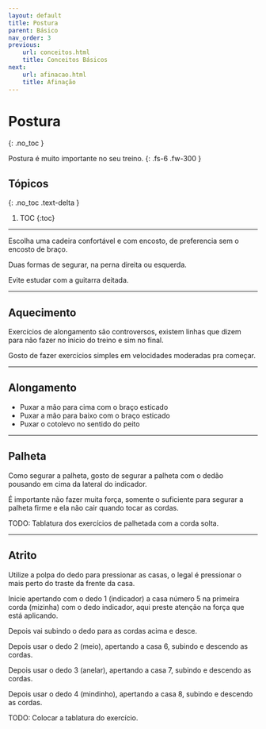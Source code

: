 ```yaml
---
layout: default
title: Postura
parent: Básico
nav_order: 3
previous:
    url: conceitos.html
    title: Conceitos Básicos
next:
    url: afinacao.html
    title: Afinação
---
```


# Postura
{: .no_toc }

Postura é muito importante no seu treino.
{: .fs-6 .fw-300 }

## Tópicos
{: .no_toc .text-delta }

1. TOC
{:toc}

---

Escolha uma cadeira confortável e com encosto, de preferencia sem o encosto de braço.

Duas formas de segurar, na perna direita ou esquerda.

Evite estudar com a guitarra deitada.

---

## Aquecimento

Exercícios de alongamento são controversos, existem linhas que dizem para não fazer no inicio do treino e sim no final.

Gosto de fazer exercícios simples em velocidades moderadas pra começar.

---

## Alongamento

- Puxar a mão para cima com o braço esticado
- Puxar a mão para baixo com o braço esticado
- Puxar o cotolevo no sentido do peito

---

## Palheta

Como segurar a palheta, gosto de segurar a palheta com o dedão pousando em cima da lateral do indicador.

É importante não fazer muita força, somente o suficiente para segurar a palheta firme e ela não cair quando tocar as cordas.

TODO: Tablatura dos exercícios de palhetada com a corda solta.

---

## Atrito

Utilize a polpa do dedo para pressionar as casas, o legal é pressionar o mais perto do traste da frente da casa.

Inicie apertando com o dedo 1 (indicador) a casa número 5 na primeira corda (mizinha) com o dedo indicador, aqui preste atenção na força que está aplicando.

Depois vai subindo o dedo para as cordas acima e desce.

Depois usar o dedo 2 (meio), apertando a casa 6, subindo e descendo as cordas.

Depois usar o dedo 3 (anelar), apertando a casa 7, subindo e descendo as cordas.

Depois usar o dedo 4 (mindinho), apertando a casa 8, subindo e descendo as cordas.

TODO: Colocar a tablatura do exercício.
